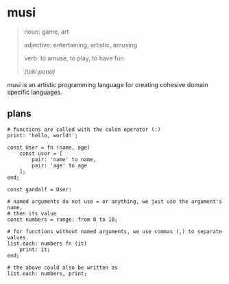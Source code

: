 # musi

> noun: game, art
>
> adjective: entertaining, artistic, amusing
>
> verb: to amuse, to play, to have fun
>
> *(toki pona)*

musi is an artistic programming language for creating cohesive domain specific
languages.

## plans

<!-- by default, musi has no syntax. all of that is defined by the domain's
implementation. however, musi has a scripting language included in the
`musi/scripting/` folder. it looks like this: -->

```musi
# functions are called with the colon operator (:)
print: 'hello, world!';

const User = fn (name, age)
	const user = [
		pair: 'name' to name,
		pair: 'age' to age
	];
end;

const gandalf = User:

# named arguments do not use = or anything, we just use the argument's name,
# then its value
const numbers = range: from 0 to 10;

# for functions without named arguments, we use commas (,) to separate values.
list.each: numbers fn (it)
	print: it;
end;

# the above could also be written as
list.each: numbers, print;
```
